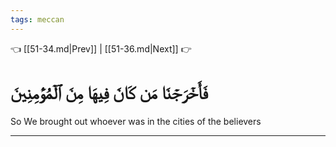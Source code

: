 ```yaml
---
tags: meccan
---
```


👈 [[51-34.md|Prev]] | [[51-36.md|Next]] 👉

# فَأَخۡرَجۡنَا مَن كَانَ فِيهَا مِنَ ٱلۡمُؤۡمِنِينَ

So We brought out whoever was in the cities of the believers

---

